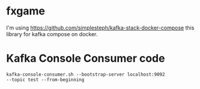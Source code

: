 # fxgame

I'm using https://github.com/simplesteph/kafka-stack-docker-compose this library for kafka compose on docker.

# Kafka Console Consumer code
<code>kafka-console-consumer.sh --bootstrap-server localhost:9092 --topic test --from-beginning<Code>
